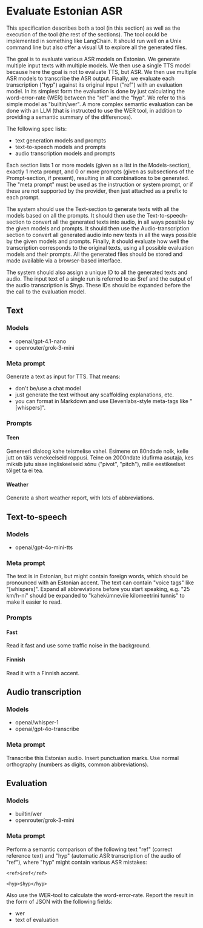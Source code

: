 # Evaluate Estonian ASR

This specification describes both a tool (in this section) as well as the execution of the tool (the rest of the sections). The tool could be implemented in something like LangChain. It should run well on a Unix command line but also offer a visual UI to explore all the generated files.

The goal is to evaluate various ASR models on Estonian. We generate multiple input texts with multiple models. We then use a single TTS model because here the goal is not to evaluate TTS, but ASR. We then use multiple ASR models to transcribe the ASR output. Finally, we evaluate each transcription ("hyp") against its original input ("ref") with an evaluation model. In its simplest form the evaluation is done by just calculating the word-error-rate (WER) between the "ref" and the "hyp". We refer to this simple model as "builtin/wer". A more complex semantic evaluation can be done with an LLM (that is instructed to use the WER tool, in addition to providing a semantic summary of the differences).

The following spec lists:

- text generation models and prompts
- text-to-speech models and prompts
- audio transcription models and prompts

Each section lists 1 or more models (given as a list in the Models-section), exactly 1 meta prompt, and 0 or more prompts (given as subsections of the Prompt-section, if present), resulting in all combinations to be generated. The "meta prompt" must be used as the instruction or system prompt, or if these are not supported by the provider, then just attached as a prefix to each prompt.

The system should use the Text-section to generate texts with all the models based on all the prompts. It should then use the Text-to-speech-section to convert all the generated texts into audio, in all ways possible by the given models and prompts. It should then use the Audio-transcription section to convert all generated audio into new texts in all the ways possible by the given models and prompts. Finally, it should evaluate how well the transcription corresponds to the original texts, using all possible evaluation models and their prompts. All the generated files should be stored and made available via a browser-based interface.

The system should also assign a unique ID to all the generated texts and audio. The input text of a single run is referred to as $ref and the output of the audio transcription is $hyp. These IDs should be expanded before the the call to the evaluation model.

## Text

### Models

- openai/gpt-4.1-nano
- openrouter/grok-3-mini

### Meta prompt

Generate a text as input for TTS. That means:

- don't be/use a chat model
- just generate the text without any scaffolding explanations, etc.
- you can format in Markdown and use Elevenlabs-style meta-tags like "[whispers]".

### Prompts

#### Teen

Genereeri dialoog kahe teismelise vahel. Esimene on 80ndade nolk, kelle jutt on täis venekeelseid roppusi. Teine on 2000ndate idufirma asutaja, kes miksib jutu sisse ingliskeelseid sõnu ("pivot", "pitch"), mille eestikeelset tõlget ta ei tea.

#### Weather

Generate a short weather report, with lots of abbreviations.

## Text-to-speech

### Models

- openai/gpt-4o-mini-tts

### Meta prompt

The text is in Estonian, but might contain foreign words, which should be pronounced with an Estonian accent. The text can contain "voice tags" like "[whispers]". Expand all abbreviations before you start speaking, e.g. "25 km/h-ni" should be expanded to "kahekümneviie kilomeetrini tunnis" to make it easier to read.

### Prompts

#### Fast

Read it fast and use some traffic noise in the background.

#### Finnish

Read it with a Finnish accent.

## Audio transcription

### Models

- openai/whisper-1
- openai/gpt-4o-transcribe

### Meta prompt

Transcribe this Estonian audio. Insert punctuation marks. Use normal orthography (numbers as digits, common abbreviations).

## Evaluation

### Models

- builtin/wer
- openrouter/grok-3-mini

### Meta prompt

Perform a semantic comparison of the following text "ref" (correct reference text) and "hyp" (automatic ASR transcription of the audio of "ref"), where "hyp" might contain various ASR mistakes:

```
<ref>$ref</ref>

<hyp>$hyp</hyp>
```

Also use the WER-tool to calculate the word-error-rate. Report the result in the form of JSON with the following fields:

- wer
- text of evaluation
